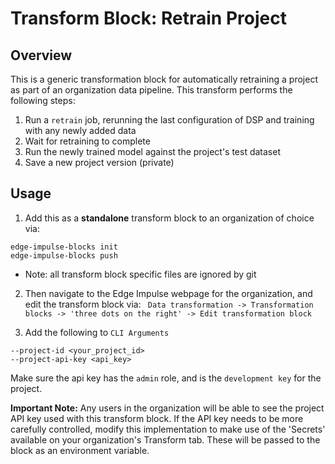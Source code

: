 # Transform Block: Retrain Project

## Overview

This is a generic transformation block for automatically retraining a project as part of an organization data pipeline. This transform performs the following steps:

1. Run a `retrain` job, rerunning the last configuration of DSP and training with any newly added data
2. Wait for retraining to complete
3. Run the newly trained model against the project's test dataset
4. Save a new project version (private) 

## Usage

1. Add this as a **standalone** transform block to an organization of choice via:
```
edge-impulse-blocks init
edge-impulse-blocks push
```

* Note: all transform block specific files are ignored by git

2. Then navigate to the Edge Impulse webpage for the organization, and edit the transform block via:
` Data transformation -> Transformation blocks -> 'three dots on the right' -> Edit transformation block`

3. Add the following to `CLI Arguments`
```
--project-id <your_project_id>
--project-api-key <api_key>
```

Make sure the api key has the `admin` role, and is the `development key` for the project.

**Important Note:** Any users in the organization will be able to see the project API key used with this transform block. If the API key needs to be more carefully controlled, modify this implementation to make use of the 'Secrets' available on your organization's Transform tab. These will be passed to the block as an environment variable.
